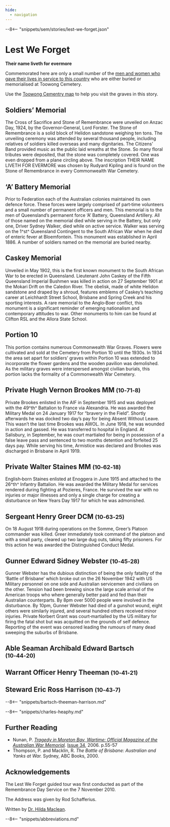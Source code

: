 ```yaml
---
hide:
  - navigation
---
```


--8<-- "snippets/sem/stories/lest-we-forget.json"

# Lest We Forget  

**Their name liveth for evermore** 

Commemorated here are only a small number of the [men and women who gave their lives in service to this country](https://www.cwgc.org/find-records/find-war-dead/search-results/?CemeteryExact=true&Cemetery=BRISBANE%20GENERAL%20(TOOWONG)%20CEMETERY&Size=100&Page=1) who are either buried or memorialised at Toowong Cemetery.

Use the [Toowong Cementry map](../index.md#toowong-cemetery-map) to help you visit the graves in this story.


## Soldiers’ Memorial

The Cross of Sacrifice and Stone of Remembrance were unveiled on Anzac Day, 1924, by the Governor‑General, Lord Forster. The Stone of Remembrance is a solid block of Helidon sandstone weighing ten tons. The unveiling ceremony was attended by several thousand people, including relatives of soldiers killed overseas and many dignitaries. The Citizens’ Band provided music as the public laid wreaths at the Stone. So many floral tributes were deposited, that the stone was completely covered. One was even dropped from a plane circling above. The inscription THEIR NAME LIVETH FOR EVERMORE was chosen by Rudyard Kipling and is found on the Stone of Remembrance in every Commonwealth War Cemetery.

## ‘A’ Battery Memorial

Prior to Federation each of the Australian colonies maintained its own defence force. These forces were largely comprised of part‑time volunteers and a small number of permanent officers and men. This memorial is to the men of Queensland’s permanent force ‘A’ Battery, Queensland Artillery. All of those named on the memorial died while serving in the Battery, but only one, Driver Sydney Walker, died while on active service. Walker was serving on the 1^st^ Queensland Contingent to the South African War when he died of enteric fever at Bloemfontein. This monument was established in April 1886. A number of soldiers named on the memorial are buried nearby.

## Caskey Memorial

Unveiled in May 1902, this is the first known monument to the South African War to be erected in Queensland. Lieutenant John Caskey of the Fifth Queensland Imperial Bushmen was killed in action on 27 September 1901 at the Mokari Drift on the Caledon River. The obelisk, made of white Helidon sandstone and draped by a shroud, features emblems of Caskey’s teaching career at Leichhardt Street School, Brisbane and Spring Creek and his sporting interests. A rare memorial to the Anglo‑Boer conflict, this monument is a significant reminder of emerging nationalism and contemporary attitudes to war. Other monuments to him can be found at Clifton RSL and the Allora State School.

## Portion 10

This portion contains numerous Commonwealth War Graves. Flowers were cultivated and sold at the Cemetery from Portion 10 until the 1930s. In 1934 the area set apart for soldiers’ graves within Portion 10 was extended to incorporate the flower gardens and the wooden pavilion was demolished. As the military graves were interspersed amongst civilian burials, this portion lacks the formality of a Commonwealth War Cemetery.

## Private Hugh Vernon Brookes MM <small>(10‑71‑8)</small>

Private Brookes enlisted in the AIF in September 1915 and was deployed with the 49^th^ Battalion to France via Alexandria. He was awarded the Military Medal on 24 January 1917 for “bravery in the Field”. Shortly afterwards he was docked two day’s pay for being Absent Without Leave. This wasn’t the last time Brookes was AWOL. In June 1918, he was wounded in action and gassed. He was transferred to hospital in England. At Salisbury, in September, he was court martialed for being in possession of a false leave pass and sentenced to two months detention and forfeited 25 days pay. While serving his time, Armistice was declared and Brookes was discharged in Brisbane in April 1919.

## Private Walter Staines MM <small>(10‑62‑18)</small>

English‑born Staines enlisted at Enoggera in June 1915 and attached to the 26^th^ Infantry Battalion. He was awarded the Military Medal for services rendered during fighting at Pozieres, France. He survived the war with no injuries or major illnesses and only a single charge for creating a disturbance on New Years Day 1917 for which he was admonished.

## Sergeant Henry Greer DCM <small>(10‑63‑25)</small>

On 18 August 1918 during operations on the Somme, Greer’s Platoon commander was killed. Greer immediately took command of the platoon and with a small party, cleared up two large dug outs, taking fifty prisoners. For this action he was awarded the Distinguished Conduct Medal.

## Gunner Edward Sidney Webster <small>(10‑45‑28)</small>

Gunner Webster has the dubious distinction of being the only fatality of the ‘Battle of Brisbane’ which broke out on the 26 November 1942 with US Military personnel on one side and Australian servicemen and civilians on the other. Tension had been brewing since the large scale arrival of the American troops who where generally better paid and fed than their Australian counterparts. By 8pm over 5000 people were involved in the disturbance. By 10pm, Gunner Webster had died of a gunshot wound, eight others were similarly injured, and several hundred others received minor injuries. Private Norbert Grant was court‑martialled by the US military for firing the fatal shot but was acquitted on the grounds of self defence. Reporting of the event was censored leading the rumours of many dead sweeping the suburbs of Brisbane.

## Able Seaman Archibald Edward Bartsch <small>(10‑44‑20)</small>

## Warrant Officer Henry Theeman <small>(10‑41‑21)</small>

## Steward Eric Ross Harrison <small>(10‑43‑7)</small>

--8<-- "snippets/bartsch-theeman-harrison.md"

--8<-- "snippets/charles-heaphy.md"

## Further Reading

- Nunan, P. *[Tragedy in Moreton Bay, Wartime: Official Magazine of the Australian War Memorial](https://www.awm.gov.au/wartime).* [Issue 34](https://www.awm.gov.au/shop/item/1328272734), 2006. p.55-57
- Thompson, P. and Macklin, R. *The Battle of Brisbane: Australian and Yanks at War.* Sydney, ABC Books, 2000.

## Acknowledgements

The Lest We Forget guided tour was first conducted as part of the Remembrance Day Service on the 7 November 2010. 

The Address was given by Rod Schafferius.

Written by [Dr. Hilda Maclean](https://www.linkedin.com/in/dr-hilda-maclean-4819a711/).

<!-- The Service was arranged by Gavin Stoneley, Metropolitan Funerals. -->

<!--
<div class="noprint" markdown="1">
## Brochure

**[Download this walk](../assets/guides/lest-we-forget.pdf)** - designed to be printed and folded in half to make an A5 brochure.

</div>
-->

--8<-- "snippets/abbreviations.md"

